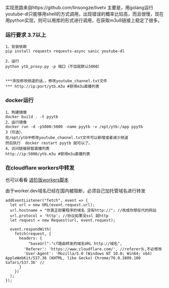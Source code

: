 实现思路来自https://github.com/linsongze/livetv
主要是，用golang运行youtube-dl只能够用shell的方式调用，出现错误的概率比较高，而且很慢，现在用python实现，则可以用库的形式进行调用，在获取m3u8链接上稳定了很多。

### 运行要求 3.7以上
```
1、安装依赖
pip install requests requests-async sanic youtube-dl

2、运行
python ytb_proxy.py -p 端口（不加就默认5000）


***添加修改频道的话，，修改youtube_channel.txt文件
*** http://ip:port/ytb.m3u #获得m3u直播列表

```


### docker运行
```
1、构建镜像
docker build . -t pyytb
2、运行镜像
docker run -d -p5000:5000 -name pyytb -v /opt/ytb:/app pyytb
3（可选）、
在/opt/ytb中修改youtube_channel.txt文件可以新增或者减少频道
然后执行  docker restart pyytb 就可以了。
4、访问链接获取直播列表
http://ip:5000/ytb.m3u #获得m3u直播列表

```



### 在cloudflare workers中转发 
也可以看看 [进阶版workers脚本](https://github.com/linsongze/pylivetv/blob/main/cf_better.js)

由于worker.dev域名已经在国内被阻断，必须自己加托管域名进行转发
```
addEventListener("fetch", event => {
  let url = new URL(event.request.url);
  url.hostname = "你真正部署程序的域名 没有http://"; //改成你想反代的网站
  url.protocol = 'http'; //协议如果没ssl 就http
  let request = new Request(url, event.request);

  event.respondWith(
    fetch(request, {
      headers: {
          "baseUrl":"cf路由转发的域名URL http://域名",
        'Referer': 'https://www.cloudflare.com/', //referer头,不必修改
        'User-Agent': 'Mozilla/5.0 (Windows NT 10.0; Win64; x64) AppleWebKit/537.36 (KHTML, like Gecko) Chrome/76.0.3809.100 Safari/537.36' //
      }
    })
  );
});

```
